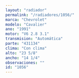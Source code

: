 ```yaml
---
layout: "radiador"
permalink: "/radiadores/1056/"
marca: "Chevrolet"
modelo: "Cavalier"
ano: "1991"
motor: "V6 2.8 3.1"
transmision: "Automática"
parte: "431134"
clima: "Con clima"
alto: "23 5/8"
ancho: "14 1/4"
observaciones: ""
id: "1056"
---
```


